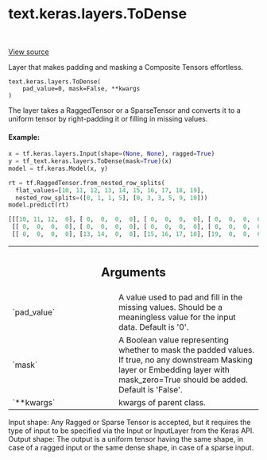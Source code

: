 <div itemscope itemtype="http://developers.google.com/ReferenceObject">
<meta itemprop="name" content="text.keras.layers.ToDense" />
<meta itemprop="path" content="Stable" />
<meta itemprop="property" content="__init__"/>
<meta itemprop="property" content="__new__"/>
</div>

# text.keras.layers.ToDense

<!-- Insert buttons and diff -->

<table class="tfo-notebook-buttons tfo-api" align="left">

</table>

<a target="_blank" href="https://github.com/tensorflow/text/tree/master/tensorflow_text/python/keras/layers/todense.py">View
source</a>

Layer that makes padding and masking a Composite Tensors effortless.

<pre class="devsite-click-to-copy prettyprint lang-py tfo-signature-link">
<code>text.keras.layers.ToDense(
    pad_value=0, mask=False, **kwargs
)
</code></pre>

<!-- Placeholder for "Used in" -->

The layer takes a RaggedTensor or a SparseTensor and converts it to a uniform
tensor by right-padding it or filling in missing values.

#### Example:

```python
x = tf.keras.layers.Input(shape=(None, None), ragged=True)
y = tf_text.keras.layers.ToDense(mask=True)(x)
model = tf.keras.Model(x, y)

rt = tf.RaggedTensor.from_nested_row_splits(
  flat_values=[10, 11, 12, 13, 14, 15, 16, 17, 18, 19],
  nested_row_splits=([0, 1, 1, 5], [0, 3, 3, 5, 9, 10]))
model.predict(rt)

[[[10, 11, 12,  0], [ 0,  0,  0,  0], [ 0,  0,  0,  0], [ 0,  0,  0,  0]],
 [[ 0,  0,  0,  0], [ 0,  0,  0,  0], [ 0,  0,  0,  0], [ 0,  0,  0,  0]],
 [[ 0,  0,  0,  0], [13, 14,  0,  0], [15, 16, 17, 18], [19,  0,  0,  0]]]
```

<!-- Tabular view -->

 <table class="responsive fixed orange">
<colgroup><col width="214px"><col></colgroup>
<tr><th colspan="2"><h2 class="add-link">Arguments</h2></th></tr>

<tr>
<td>
`pad_value`
</td>
<td>
A value used to pad and fill in the missing values. Should be a
meaningless value for the input data. Default is '0'.
</td>
</tr><tr>
<td>
`mask`
</td>
<td>
A Boolean value representing whether to mask the padded values. If
true, no any downstream Masking layer or Embedding layer with
mask_zero=True should be added. Default is 'False'.
</td>
</tr><tr>
<td>
`**kwargs`
</td>
<td>
kwargs of parent class.
</td>
</tr>
</table>

Input shape: Any Ragged or Sparse Tensor is accepted, but it requires the type
of input to be specified via the Input or InputLayer from the Keras API. Output
shape: The output is a uniform tensor having the same shape, in case of a ragged
input or the same dense shape, in case of a sparse input.
